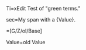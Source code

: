 Ti=xEdit Test of "green terms."

sec=My span with a  {Value}.

=[G/Z/ol/Base]

Value=<span class="param">old Value</span>
